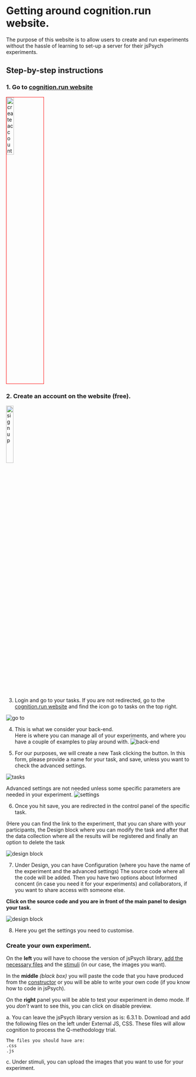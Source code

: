 # Getting around cognition.run website.

The purpose of this website is to allow users to create and run experiments without the hassle of learning to set-up a server for their jsPsych experiments. 

## Step-by-step instructions

### 1. Go to [cognition.run website](https://www.cognition.run)

<img src="../images/001.jpg" height="20%" alt="create account" style="border:1px solid red;" border="1px solid black"/>


### 2. Create an account on the website (free).
  
<img src="../images/002.PNG" height="20%" alt="signup" /> 


3. Login and go to your tasks. If you are not redirected, go to the [cognition.run website](https://www.cognition.run) and find the icon go to tasks on the top right. 
  
![go to](../images/006.PNG "go to")
  
4. This is what we consider your back-end.   
Here is where you can manage all of your experiments, and where you have a couple of examples to play around with. 
![back-end](../images/003.PNG "back-end")

5. For our purposes, we will create a new Task clicking the button. 
In this form, please provide a name for your task, and save, unless you want to check the advanced settings. 

![tasks](../images/004.PNG "tasks")


Advanced settings are not needed unless some specific parameters are needed in your experiment.
![settings](../images/005.PNG "settings")

6. Once you hit save, you are redirected in the control panel of the specific task.

(Here you can find the link to the experiment, that you can share with your participants, the Design block where you can modify the task and after that the data collection where all the results will be registered and finally an option to delete the task 

![design block](../images/007.jpeg "design block")

7. Under Design, you can have Configuration (where you have the name of the experiment and the advanced settings) 
The source code where all the code will be added. 
Then you have two options about Informed concent (in case you need it for your experiments) and collaborators, if you want to share access with someone else. 

**Click on the source code and you are in front of the main panel to design your task.**

![design block](../images/008.jpeg "design block")


8. Here you get the settings you need to customise. 

### Create your own experiment. 

On the **left** you will have to choose the version of jsPsych library, [add the necessary files](#files) and the [stimuli]() (in our case, the images you want). 

In the **middle** *(black box)* you will paste the code that you have produced from the [constructor](/constructor/constructor) or you will be able to write your own code (if you know how to code in jsPsych). 

On the **right** panel you will be able to test your experiment in demo mode. If you *don't* want to see this, you can click on disable preview. 

a. You can leave the jsPsych library version as is: 6.3.1 
b. Download and add the following files on the left under External JS, CSS. These files will allow cognition to process the Q-methodology trial.
  
  ```
  The files you should have are: 
  .css 
  .js 
  
  ```

c. Under stimuli, you can upload the images that you want to use for your experiment. 
